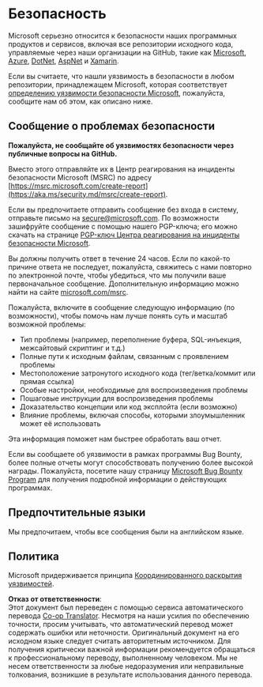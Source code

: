 <!--
CO_OP_TRANSLATOR_METADATA:
{
  "original_hash": "d8fe220fa2850df0759b07cf391ea77c",
  "translation_date": "2025-07-12T07:21:25+00:00",
  "source_file": "SECURITY.md",
  "language_code": "ru"
}
-->
# Безопасность

Microsoft серьезно относится к безопасности наших программных продуктов и сервисов, включая все репозитории исходного кода, управляемые через наши организации на GitHub, такие как [Microsoft](https://github.com/Microsoft), [Azure](https://github.com/Azure), [DotNet](https://github.com/dotnet), [AspNet](https://github.com/aspnet) и [Xamarin](https://github.com/xamarin).

Если вы считаете, что нашли уязвимость в безопасности в любом репозитории, принадлежащем Microsoft, которая соответствует [определению уязвимости безопасности Microsoft](https://aka.ms/security.md/definition), пожалуйста, сообщите нам об этом, как описано ниже.

## Сообщение о проблемах безопасности

**Пожалуйста, не сообщайте об уязвимостях безопасности через публичные вопросы на GitHub.**

Вместо этого отправляйте их в Центр реагирования на инциденты безопасности Microsoft (MSRC) по адресу [https://msrc.microsoft.com/create-report](https://aka.ms/security.md/msrc/create-report).

Если вы предпочитаете отправить сообщение без входа в систему, отправьте письмо на [secure@microsoft.com](mailto:secure@microsoft.com). По возможности зашифруйте сообщение с помощью нашего PGP-ключа; его можно скачать на странице [PGP-ключ Центра реагирования на инциденты безопасности Microsoft](https://aka.ms/security.md/msrc/pgp).

Вы должны получить ответ в течение 24 часов. Если по какой-то причине ответа не последует, пожалуйста, свяжитесь с нами повторно по электронной почте, чтобы убедиться, что мы получили ваше первоначальное сообщение. Дополнительную информацию можно найти на сайте [microsoft.com/msrc](https://www.microsoft.com/msrc).

Пожалуйста, включите в сообщение следующую информацию (по возможности), чтобы помочь нам лучше понять суть и масштаб возможной проблемы:

* Тип проблемы (например, переполнение буфера, SQL-инъекция, межсайтовый скриптинг и т.д.)
* Полные пути к исходным файлам, связанным с проявлением проблемы
* Местоположение затронутого исходного кода (тег/ветка/коммит или прямая ссылка)
* Особые настройки, необходимые для воспроизведения проблемы
* Пошаговые инструкции для воспроизведения проблемы
* Доказательство концепции или код эксплойта (если возможно)
* Влияние проблемы, включая способы, которыми злоумышленник может её использовать

Эта информация поможет нам быстрее обработать ваш отчет.

Если вы сообщаете об уязвимости в рамках программы Bug Bounty, более полные отчеты могут способствовать получению более высокой награды. Пожалуйста, посетите нашу страницу [Microsoft Bug Bounty Program](https://aka.ms/security.md/msrc/bounty) для получения подробной информации о действующих программах.

## Предпочтительные языки

Мы предпочитаем, чтобы все сообщения были на английском языке.

## Политика

Microsoft придерживается принципа [Координированного раскрытия уязвимостей](https://aka.ms/security.md/cvd).

**Отказ от ответственности**:  
Этот документ был переведен с помощью сервиса автоматического перевода [Co-op Translator](https://github.com/Azure/co-op-translator). Несмотря на наши усилия по обеспечению точности, просим учитывать, что автоматический перевод может содержать ошибки или неточности. Оригинальный документ на его исходном языке следует считать авторитетным источником. Для получения критически важной информации рекомендуется обращаться к профессиональному переводу, выполненному человеком. Мы не несем ответственности за любые недоразумения или неправильные толкования, возникшие в результате использования данного перевода.